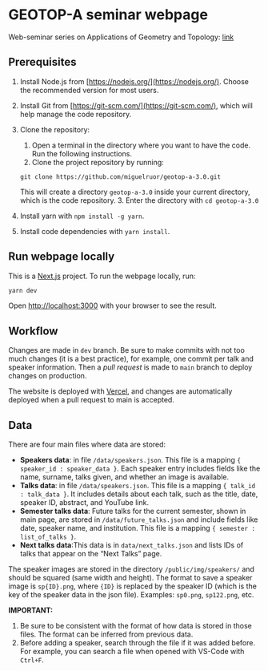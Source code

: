 # GEOTOP-A seminar webpage

Web-seminar series on Applications of Geometry and Topology: [link](https://seminargeotop-a.com/)

## Prerequisites

1.	Install Node.js from [https://nodejs.org/](https://nodejs.org/). Choose the recommended version for most users.
2.	Install Git from [https://git-scm.com/](https://git-scm.com/), which will help manage the code repository.
3. Clone the repository:
   1. Open a terminal in the directory where you want to have the code. Run the following instructions.
   2. Clone the project repository by running: 

   ``git clone https://github.com/miguelruor/geotop-a-3.0.git``

   This will create a directory ``geotop-a-3.0`` inside your current directory, which is the code repository.
   3. Enter the directory with ``cd geotop-a-3.0``
4. Install yarn with ``npm install -g yarn``.
5. Install code dependencies with ``yarn install``.

## Run webpage locally

This is a [Next.js](https://nextjs.org/) project. To run the webpage locally, run:

```bash
yarn dev
```

Open [http://localhost:3000](http://localhost:3000) with your browser to see the result.

## Workflow

Changes are made in ``dev`` branch. Be sure to make commits with not too much changes (it is a best practice), for example, one commit per talk and speaker information. Then a *pull request* is made to ``main`` branch to deploy changes on production.

The website is deployed with [Vercel](https://vercel.com/), and changes are automatically deployed when a pull request to main is accepted.

## Data

There are four main files where data are stored:
- **Speakers data**: in file ``/data/speakers.json``. This file is a mapping ``{ speaker_id : speaker_data }``. Each speaker entry includes fields like the name, surname, talks given, and whether an image is available.
- **Talks data**: in file ``/data/speakers.json``. This file is a mapping ``{ talk_id : talk_data }``. It includes details about each talk, such as the title, date, speaker ID, abstract, and YouTube link.
- **Semester talks data**: Future talks for the current semester, shown in main page, are stored in ``/data/future_talks.json`` and include fields like date, speaker name, and institution. This file is a mapping ``{ semester : list_of_talks }``.
- **Next talks data**:This data is in ``data/next_talks.json`` and lists IDs of talks that appear on the “Next Talks” page.

The speaker images are stored in the directory ``/public/img/speakers/`` and should be squared (same width and height). The format to save a speaker image is ``sp{ID}.png``, where ``{ID}`` is replaced by the speaker ID (which is the key of the speaker data in the json file). Examples: ``sp0.png``, ``sp122.png``, etc.

**IMPORTANT:** 
1. Be sure to be consistent with the format of how data is stored in those files. The format can be inferred from previous data.
2. Before adding a speaker, search through the file if it was added before. For example, you can search a file when opened with VS-Code with ``Ctrl+F``.

